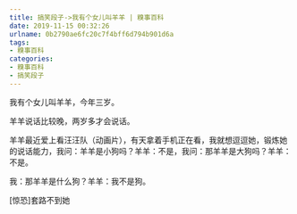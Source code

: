 ```yaml
---
title: 搞笑段子->我有个女儿叫羊羊 | 糗事百科
date: 2019-11-15 00:32:26
urlname: 0b2790ae6fc20c7f4bff6d794b901d6a
tags: 
- 糗事百科
categories:
- 糗事百科
- 搞笑段子
---
```

我有个女儿叫羊羊，今年三岁。

羊羊说话比较晚，两岁多才会说话。

羊羊最近爱上看汪汪队（动画片），有天拿着手机正在看，我就想逗逗她，锻炼她的说话能力，我问：羊羊是小狗吗？羊羊：不是，我问：那羊羊是大狗吗？羊羊：不是。

我：那羊羊是什么狗？羊羊：我不是狗。

[惊恐]套路不到她



